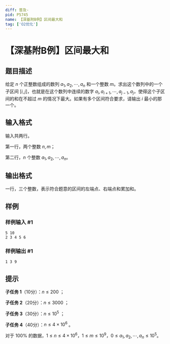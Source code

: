 ```yaml
---
diff: 普及-
pid: P5745
name: 【深基附B例】区间最大和
tag: ['O2优化']
---
```

# 【深基附B例】区间最大和
## 题目描述

给定 $n$ 个正整数组成的数列 $a_1, a_2, \cdots, a_n$ 和一个整数 $m$。求出这个数列中的一个子区间 $[i, j]$，也就是在这个数列中连续的数字 $a_i, a_{i + 1}, \cdots, a_{j - 1}, a_j$，使得这个子区间的和在不超过 $m$ 的情况下最大。如果有多个区间符合要求，请输出 $i$ 最小的那一个。
## 输入格式

输入共两行。

第一行，两个整数 $n, m$；

第二行，$n$ 个整数 $a_1, a_2, \cdots, a_n$。
## 输出格式

一行，三个整数，表示符合题意的区间的左端点、右端点和累加和。
## 样例

### 样例输入 #1
```
5 10
2 3 4 5 6
```
### 样例输出 #1
```
1 3 9
```
## 提示

**子任务 1**（10分）：$n\le 200$ ；

**子任务 2**（20分）：$n\le 3000$ ；

**子任务 3**（30分）：$n\le 10^5$ ；

**子任务 4**（40分）：$n\le 4\times 10^6$ 。

对于 $100\%$ 的数据，$1 \leq n \leq 4 \times 10^6$，$1 \leq m \leq 10^9$，$0 \leq a_1, a_2, \cdots, a_n \leq 10^5$。
